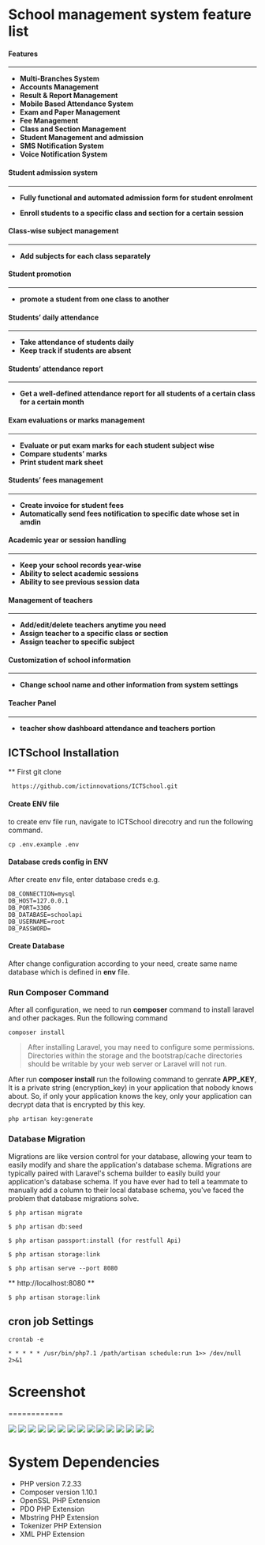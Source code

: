 
School management system feature list
====================================

#### Features
-------------
* __Multi-Branches System__
* __Accounts Management__
* __Result & Report Management__
* __Mobile Based Attendance System__
* __Exam and Paper Management__
* __Fee Management__
* __Class and Section Management__
* __Student Management and admission__
* __SMS Notification  System__
* __Voice Notification System__


#### Student admission system 
-----------------------------
* __Fully functional and automated admission form for student enrolment__

* __Enroll students to a specific class and section for a certain session__

#### Class-wise subject management  
----------------------------------
* __Add subjects for each class separately__

#### Student promotion 
-----------------------
* __promote a student from one class to another__

#### Students’ daily attendance  
-------------------------------
* __Take attendance of students daily__
* __Keep track if students are absent__


#### Students’ attendance report  
---------------------------------
* __Get a well-defined attendance report for all students of a certain class for a certain month__

#### Exam evaluations or marks management   
------------------------------------------
* __Evaluate or put exam marks for each student subject wise__
* __Compare students’ marks__
* __Print student mark sheet__

#### Students’ fees management   
-------------------------------
* __Create invoice for student fees__
* __Automatically send fees notification to specific date whose set in amdin__

#### Academic year or session handling    
---------------------------------------
* __Keep your school records year-wise__
* __Ability to select academic sessions__
* __Ability to see previous session data__

#### Management of teachers     
----------------------------
* __Add/edit/delete teachers anytime you need__
* __Assign teacher to a specific class or section__
* __Assign teacher to specific subject__

#### Customization of school information    
-----------------------------------------
* __Change school name and other information from system settings__

#### Teacher Panel    
-------------------
* __teacher show dashboard attendance and teachers portion__

## ICTSchool Installation


** First git clone
```
 https://github.com/ictinnovations/ICTSchool.git
 ```
#### Create ENV file
to create env file run, navigate to ICTSchool direcotry and run the following command.
```
cp .env.example .env
```
#### Database creds config in ENV

After create env file, enter database creds e.g.
```
DB_CONNECTION=mysql
DB_HOST=127.0.0.1
DB_PORT=3306
DB_DATABASE=schoolapi
DB_USERNAME=root
DB_PASSWORD=
```

#### Create Database
After change configuration according to your need, create same name database which is defined in **env** file.

### Run Composer Command
After all configuration, we need to run **composer** command to install laravel and other packages. Run the following command
```
composer install
```
>After installing Laravel, you may need to configure some permissions. Directories within the storage and the bootstrap/cache directories should be writable by your web server or Laravel will not run.

After run **composer install**  run the following command to genrate **APP_KEY**, It is a private string (encryption_key) in your application that nobody knows about. So, if only your application knows the key, only your application can decrypt data that is encrypted by this key.
```
php artisan key:generate
```
### Database Migration
Migrations are like version control for your database, allowing your team to easily modify and share the application's database schema. Migrations are typically paired with Laravel's schema builder to easily build your application's database schema. If you have ever had to tell a teammate to manually add a column to their local database schema, you've faced the problem that database migrations solve.
```
$ php artisan migrate
```
```
$ php artisan db:seed
```
```
$ php artisan passport:install (for restfull Api)
```
```
$ php artisan storage:link
```
```
$ php artisan serve --port 8080
```
**  http://localhost:8080 **
```
$ php artisan storage:link

```
## cron job Settings
```
crontab -e

* * * * * /usr/bin/php7.1 /path/artisan schedule:run 1>> /dev/null 2>&1

```
# Screenshot
============

<img src="Screenshot(21).png" >
<img src="Screenshot(22).png" >
<img src="Screenshot(23).png" >
<img src="Screenshot(24).png" >
<img src="Screenshot(25).png" >
<img src="Screenshot(26).png" >
<img src="Screenshot(27).png" >
<img src="Screenshot(28).png" >
<img src="Screenshot(29).png" >
<img src="Screenshot(30).png" >
<img src="Screenshot(31).png" >
<img src="Screenshot(32).png" >
<img src="Screenshot(34).png" >
<img src="Screenshot(35).png" >
<img src="Screenshot(33).png" >

System Dependencies
===================
- PHP version 7.2.33
- Composer version 1.10.1
- OpenSSL PHP Extension
- PDO PHP Extension
- Mbstring PHP Extension
- Tokenizer PHP Extension
- XML PHP Extension
